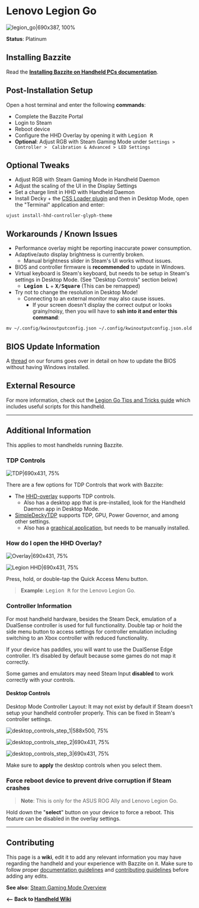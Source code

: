 <!-- ANCHOR: METADATA -->
<!--{"url_discourse": "https://universal-blue.discourse.group/docs?topic=2413", "fetched_at": "2024-09-03 16:43:19.836067+00:00"}-->
<!-- ANCHOR_END: METADATA -->

# Lenovo Legion Go

![legion_go|690x387, 100%](../../img/legion_go.jpeg)

**Status**: Platinum

## Installing Bazzite

Read the [**Installing Bazzite on Handheld PCs documentation**](https://ublue-os.github.io/bazzite/General/Installation_Guide/Installing_Bazzite_for_Handheld_PCs/).

## Post-Installation Setup

Open a host terminal and enter the following **commands**:

- Complete the Bazzite Portal
- Login to Steam
- Reboot device
- Configure the HHD Overlay by opening it with <kbd>Legion R</kbd>
- **Optional**: Adjust RGB with Steam Gaming Mode under `Settings > Controller >  Calibration & Advanced > LED Settings`

## Optional Tweaks

- Adjust RGB with Steam Gaming Mode in Handheld Daemon
- Adjust the scaling of the UI in the Display Settings
- Set a charge limit in HHD with Handheld Daemon
- Install Decky + the [CSS Loader plugin](https://deckthemes.com/download/deck) and then in Desktop Mode, open the "Terminal" application and enter:

```
ujust install-hhd-controller-glyph-theme
```

## Workarounds / Known Issues

- Performance overlay might be reporting inaccurate power consumption.
- Adaptive/auto display brightness is currently broken.
  - Manual brightness slider in Steam's UI works without issues.
- BIOS and controller firmware is **recommended** to update in Windows.
- Virtual keyboard is Steam's keyboard, but needs to be setup in Steam's settings in Desktop Mode. (See "Desktop Controls" section below)
  - <kbd>**Legion L**</kbd> + <kbd>**X**/**Square**</kbd> (This can be remapped)
- Try not to change the resolution in Desktop Mode!
  - Connecting to an external monitor may also cause issues.
    - If your screen doesn't display the correct output or looks grainy/noisy, then you will have to **ssh into it and enter this command**:

```command
mv ~/.config/kwinoutputconfig.json ~/.config/kwinoutputconfig.json.old
```

## BIOS Update Information

A [thread](https://universal-blue.discourse.group/docs?topic=3064) on our forums goes over in detail on how to update the BIOS without having Windows installed.

## External Resource

For more information, check out the [Legion Go Tips and Tricks guide](https://github.com/aarron-lee/legion-go-tricks) which includes useful scripts for this handheld.

<hr>

## Additional Information

This applies to most handhelds running Bazzite.

### TDP Controls

![TDP|690x431, 75%](../../img/TDP.jpeg)

There are a few options for TDP Controls that work with Bazzite:

- The [HHD-overlay](https://github.com/hhd-dev/hhd/blob/master/readme.md) supports TDP controls.
  - Also has a desktop app that is pre-installed, look for the Handheld Daemon app in Desktop Mode.
- [SimpleDeckyTDP](https://github.com/aarron-lee/SimpleDeckyTDP) supports TDP, GPU, Power Governor, and among other settings.
  - Also has a [graphical application](https://github.com/aarron-lee/SimpleDeckyTDP-Desktop), but needs to be manually installed.

### How do I open the HHD Overlay?

![Overlay|690x431, 75%](../../img/HHD_Overlay.jpeg)

![Legion HHD|690x431, 75%](../../img/HHD_Settings_Example.jpeg)

Press, hold, or double-tap the Quick Access Menu button.

> **Example**: <kbd>Legion R</kbd> for the Lenovo Legion Go.

### Controller Information

For most handheld hardware, besides the Steam Deck, emulation of a DualSense controller is used for full functionality. Double tap or hold the side menu button to access settings for controller emulation including switching to an Xbox controller with reduced functionality.

If your device has paddles, you will want to use the DualSense Edge controller. It’s disabled by default because some games do not map it correctly.

Some games and emulators may need Steam Input **disabled** to work correctly with your controls.

#### Desktop Controls

Desktop Mode Controller Layout: It may not exist by default if Steam doesn't setup your handheld controller properly. This can be fixed in Steam's controller settings.

![desktop_controls_step_1|588x500, 75%](../../img/handheld_desktop_controls_1.png)

![desktop_controls_step_2|690x431, 75%](../../img/handheld_desktop_controls_2.png)

![desktop_controls_step_3|690x431, 75%](../../img/handheld_desktop_controls_3.jpeg)

Make sure to **apply** the desktop controls when you select them.

### Force reboot device to prevent drive corruption if Steam crashes

> **Note**: This is only for the ASUS ROG Ally and Lenovo Legion Go.

Hold down the "**select**" button on your device to force a reboot. This feature can be disabled in the overlay settings.

<hr>

## Contributing

This page is a **wiki**, edit it to add any relevant information you may have regarding the handheld and your experience with Bazzite on it. Make sure to follow proper [documentation guidelines](https://universal-blue.discourse.group/docs?topic=890) and [contributing guidelines](https://universal-blue.discourse.group/docs?topic=81) before adding any edits.

**See also**: [Steam Gaming Mode Overview](../Steam_Gaming_Mode.md)

**<-- Back to [Handheld Wiki](./index.md)**

